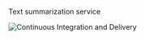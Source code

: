 Text summarization service

![Continuous Integration and Delivery](https://github.com/aevtikheev/text-summary/workflows/Continuous%20Integration%20and%20Delivery/badge.svg?branch=master)
